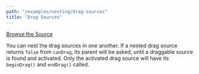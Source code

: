 ```yaml
---
path: "/examples/nesting/drag-sources"
title: "Drag Sources"
---
```

[Browse the Source](https://github.com/react-dnd/react-dnd/tree/master/packages/documentation-examples/src/03%20Nesting/Drag%20Sources)

You can nest the drag sources in one another. If a nested drag source
returns <code>false</code> from <code>canDrag</code>, its parent will
be asked, until a draggable source is found and activated. Only the
activated drag source will have its <code>beginDrag()</code> and
<code>endDrag()</code> called.
